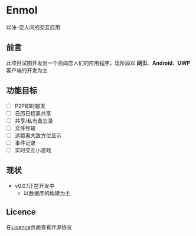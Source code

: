 # Enmol
以沫-恋人间的交互应用

## 前言
此项目试图开发出一个面向恋人们的应用程序，现阶段以 **网页**、**Android**、**UWP** 客户端的开发为主

## 功能目标
- [ ] P2P即时聊天
- [ ] 日历日程表共享
- [ ] 共享/私有备忘录
- [ ] 文件传输
- [ ] 远距离大致方位显示
- [ ] 事件记录
- [ ] 实时交互小游戏

## 现状
- v0.0.1正在开发中
  - 以数据库的构建为主

## Licence
在[Licence](https://github.com/Tabll/Enmol/blob/master/LICENSE)页面查看开源协议
